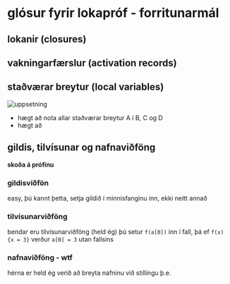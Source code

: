 # glósur fyrir lokapróf - forritunarmál

## lokanir (closures)

## vakningarfærslur (activation records)

## staðværar breytur (local variables)
![uppsetning](pics/locals.excalidraw.png)

* hægt að nota allar staðværar breytur A í B, C og D
* hægt að 

## gildis, tilvísunar og nafnaviðföng
**skoða á prófinu**

### gildisviðfön
easy, þú kannt þetta, setja gildið í minnisfanginu inn, ekki neitt annað

### tilvísunarviðföng
bendar eru tilvísunarviðföng (held ég) þú setur `f(a[0])` inn í fall, þá ef `f(x) {x = 3}` verður `a[0] = 3` utan fallsins 

### nafnaviðföng - wtf
hérna er held ég verið að breyta nafninu við stillingu þ.e. 